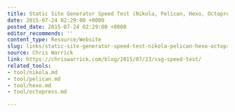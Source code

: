```yaml
---
title: Static Site Generator Speed Test (Nikola, Pelican, Hexo, Octopress)
date: 2015-07-24 02:29:00 +0000
posted_date: 2015-07-24 02:29:00 +0000
editor_recommends: ''
content_type: Resource/Website
slug: links/static-site-generator-speed-test-nikola-pelican-hexo-octopress
source: Chris Warrick
link: https://chriswarrick.com/blog/2015/07/23/ssg-speed-test/
related_tools:
- tool/nikola.md
- tool/pelican.md
- tool/hexo.md
- tool/octopress.md

---
```

